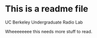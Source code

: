 This is a readme file
=======

UC Berkeley Undergraduate Radio Lab

Wheeeeeeee this needs more stuff to read.
